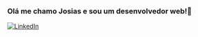 ### Olá me chamo Josias e sou um desenvolvedor web!🤝

[![LinkedIn](https://img.shields.io/badge/LinkedIn-0077B5?style=for-the-badge&logo=linkedin&logoColor=white)](https://www.linkedin.com/in/josias-weber-65a7b2171/)